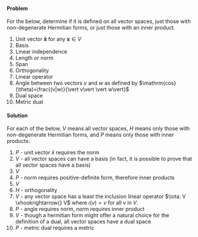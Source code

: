 
#### Problem
For the below, determine if it is defined on all vector spaces, just those with non-degenerate Hermitian forms, or just those with an inner product.

1. Unit vector $\mathbf{\hat{x}}$ for any $\mathbf{x}\in V$
2. Basis
3. Linear independence
4. Length or norm
5. Span
6. Orthogonality
7. Linear operator
8. Angle between two vectors $v$ and $w$ as defined by $\mathrm{cos}(\theta)=\frac{(v|w)}{\vert v\vert \vert w\vert}$
9. Dual space
10. Metric dual

#### Solution
For each of the below, $V$ means all vector spaces, $H$ means only those with non-degenerate Hermitian forms, 
and $P$ means only those with inner products:

1. $P$ - unit vector $\hat{x}$ requires the norm
1. $V$ - all vector spaces can have a basis (in fact, it is possible to prove that all vector spaces have a basis)
1. $V$ 
1. $P$ - norm requires positive-definite form, therefore inner products
1. $V$
1. $H$ - orthogonality 
1. $V$ - any vector space has a least the inclusion linear operator $\iota: V \xhookrightarrow{} V$ where $\iota(v) = v$ for all $v$ in $V$.
1. $P$ - angle requires norm, norm requires inner product
1. $V$ - though a hermitian form might offer a natural choice for the definition of a dual, all vector spaces have a dual space
1. $P$ - metric dual requires a metric
